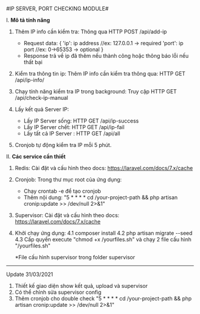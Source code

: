 #IP SERVER, PORT CHECKING MODULE#

I. **Mô tả tính năng**
    
1. Thêm IP info cần kiểm tra:
    Thông qua HTTP POST <yourhost>/api/add-ip
    - Request data:
    {
        'ip': ip address //ex: 127.0.0.1  -> required
        'port': ip port //ex: 0->65353    -> optional
    }
    - Response trả về ip đã thêm nếu thành công hoặc thông báo lỗi nếu thất bại

2. Kiểm tra thông tin ip:
   Thêm IP info cần kiểm tra thông qua: 
   HTTP GET <yourhost>/api/ip-info/<check-ip>
    
3. Chạy tính năng kiểm tra IP trong background:
    Truy cập HTTP GET <yourhost>/api/check-ip-manual

4. Lấy kết quả Server IP:
    - Lấy IP Server sống: HTTP GET <yourhost>/api/ip-success
    - Lấy IP Server chết: HTTP GET <yourhost>/api/ip-fail
    - Lấy tất cả IP Server : HTTP GET <yourhost>/api/all

5. Cronjob tự động kiểm tra IP mỗi 5 phút.

II.  **Các service cần thiết**

1. Redis:
    Cài đặt và cấu hình theo docs: https://laravel.com/docs/7.x/cache
2. Cronjob:
    Trong thư mục root của ứng dụng:
    - Chạy crontab -e để tạo cronjob
    - Thêm nội dung:
    "5 * * * * cd /your-project-path && php artisan cronip:update >> /dev/null 2>&1"
3.  Supervisor:
    Cài đặt và cấu hình theo docs: https://laravel.com/docs/7.x/cache
4. Khởi chạy ứng dụng:
    4.1 composer install
    4.2 php artisan migrate --seed
    4.3 Cấp quyền execute "chmod +x /yourfiles.sh"
    và chạy 2 file cấu hình "/yourfiles.sh"
    
    *File cấu hình supervisor trong folder supervisor


----
Update 31/03/2021
1. Thiết kế giao diện show kết quả, upload và supervisor
2. Có thể chỉnh sửa supervisor config
3. Thêm cronjob cho double check 
"5 * * * * cd /your-project-path && php artisan cronip:update >> /dev/null 2>&1"
